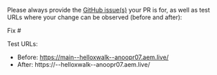 Please always provide the [GitHub issue(s)](../issues) your PR is for, as well as test URLs where your change can be observed (before and after):

Fix #<gh-issue-id>

Test URLs:
- Before: https://main--helloxwalk--anoopr07.aem.live/
- After: https://<branch>--helloxwalk--anoopr07.aem.live/
